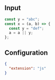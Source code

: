 
## Input
```javascript input
const y = "abc";
const x = (a, b) => {
  const y = "def";
  a = a || y;
};
```

## Configuration
```json configuration
{
  "extension": "js"
}
```
